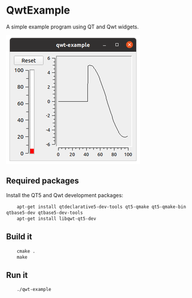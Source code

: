 # QwtExample

A simple example program using QT and Qwt widgets.

![alt tag](screenshot.png)

## Required packages

Install the QT5 and Qwt development packages:

```
    apt-get install qtdeclarative5-dev-tools qt5-qmake qt5-qmake-bin qtbase5-dev qtbase5-dev-tools
    apt-get install libqwt-qt5-dev
```

## Build it

```
    cmake .
    make
```

## Run it

```
    ./qwt-example
```
